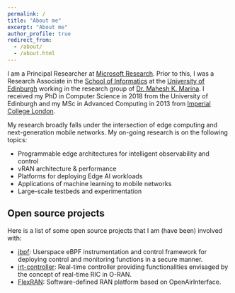 ```yaml
---
permalink: /
title: "About me"
excerpt: "About me"
author_profile: true
redirect_from: 
  - /about/
  - /about.html
---
```



I am a Principal Researcher at [Microsoft Research](https://www.microsoft.com/en-us/research/). Prior to this, I was a Research Associate in the [School of Informatics](https://www.ed.ac.uk/informatics/) at the [University of Edinburgh](https://www.ed.ac.uk/) working in the research group of [Dr. Mahesh K. Marina](http://homepages.inf.ed.ac.uk/mmarina/index.html). I received my PhD in Computer Science in 2018 from the University of Edinburgh and my MSc in Advanced Computing in 2013 from [Imperial College London](https://www.imperial.ac.uk/). 

My research broadly falls under the intersection of edge computing and next-generation mobile networks. My on-going research is on the following topics:

* Programmable edge architectures for intelligent observability and control
* vRAN architecture & performance
* Platforms for deploying Edge AI workloads
* Applications of machine learning to mobile networks
* Large-scale testbeds and experimentation


## Open source projects

Here is a list of some open source projects that I am (have been) involved with:

* [jbpf](https://github.com/microsoft/jbpf): Userspace eBPF instrumentation and control framework for deploying control and monitoring functions in a secure manner.
* [jrt-controller](https://github.com/microsoft/jrt-controller): Real-time controller providing functionalities envisaged by the concept of real-time RIC in O-RAN.
* [FlexRAN](https://github.com/xfoukas/flexran-sdran): Software-defined RAN platform based on OpenAirInterface. 

